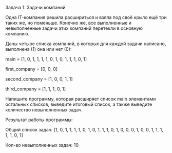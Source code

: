 Задача 1. Задачи компаний

Одна IT-компания решила расшириться и взяла под своё крыло ещё три таких же, но поменьше. Конечно же, все выполненные и невыполненные задачи этих компаний перетекли в основную компанию.

Даны четыре списка компаний, в которых для каждой задачи написано, выполнена (1) она или нет (0):


main = [1, 0, 1, 1, 1, 1, 0, 1, 0, 1, 1, 1, 0, 1]

first_company = [0, 0, 0]

second_company = [1, 0, 0, 1, 1]

third_company = [1, 1, 1, 0, 1]


Напишите программу, которая расширяет список main элементами остальных списков, выведите итоговый список, а также выведите количество невыполненных задач.


Результат работы программы:


Общий список задач: [1, 0, 1, 1, 1, 1, 0, 1, 0, 1, 1, 1, 0, 1, 0, 0, 0, 1, 0, 0, 1, 1, 1, 1, 1, 0, 1]

Кол-во невыполненных задач: 10

